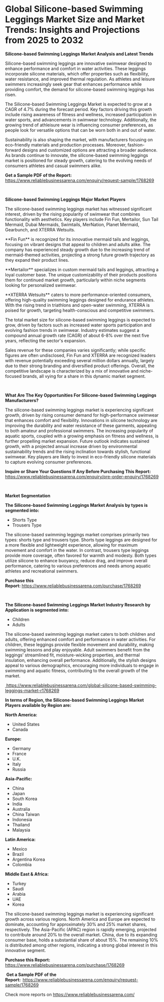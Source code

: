 <p><h1>Global Silicone-based Swimming Leggings Market Size and Market Trends: Insights and Projections from 2025 to 2032</h1></p><p><strong>Silicone-based Swimming Leggings Market Analysis and Latest Trends</strong></p>
<p><p>Silicone-based swimming leggings are innovative swimwear designed to enhance performance and comfort in water activities. These leggings incorporate silicone materials, which offer properties such as flexibility, water resistance, and improved thermal regulation. As athletes and leisure swimmers increasingly seek gear that enhances performance while providing comfort, the demand for silicone-based swimming leggings has risen.</p><p>The Silicone-based Swimming Leggings Market is expected to grow at a CAGR of 4.7% during the forecast period. Key factors driving this growth include rising awareness of fitness and wellness, increased participation in water sports, and advancements in swimwear technology. Additionally, the growing trend of athleisure wear is influencing consumer preferences, as people look for versatile options that can be worn both in and out of water.</p><p>Sustainability is also shaping the market, with manufacturers focusing on eco-friendly materials and production processes. Moreover, fashion-forward designs and customized options are attracting a broader audience. As brands continue to innovate, the silicone-based swimming leggings market is positioned for steady growth, catering to the evolving needs of consumers athletes and casual swimmers alike.</p></p>
<p><strong>Get a Sample PDF of the Report:&nbsp;</strong> <a href="https://www.reliablebusinessarena.com/enquiry/request-sample/1768269?utm_campaign=2225&utm_medium=2&utm_source=Github&utm_content=ia&utm_term=09022025&utm_id=silicone-based-swimming-leggings">https://www.reliablebusinessarena.com/enquiry/request-sample/1768269</a></p>
<p>&nbsp;</p>
<p><strong>Silicone-based Swimming Leggings Major Market Players</strong></p>
<p><p>The silicone-based swimming leggings market has witnessed significant interest, driven by the rising popularity of swimwear that combines functionality with aesthetics. Key players include Fin Fun, Mertailor, Sun Tail Mermaid, Dubai Mermaids, Swimtails, MerNation, Planet Mermaid, Gearbunch, and XTERRA Wetsuits.</p><p>**Fin Fun** is recognized for its innovative mermaid tails and leggings, focusing on vibrant designs that appeal to children and adults alike. The company has experienced steady growth due to the increasing trend of mermaid-themed activities, projecting a strong future growth trajectory as they expand their product lines.</p><p>**Mertailor** specializes in custom mermaid tails and leggings, attracting a loyal customer base. The unique customizability of their products positions them for continued market growth, particularly within niche segments looking for personalized swimwear.</p><p>**XTERRA Wetsuits** caters to more performance-oriented consumers, offering high-quality swimming leggings designed for endurance athletes. With the rising trend in triathlons and open-water swimming, XTERRA is poised for growth, targeting health-conscious and competitive swimmers.</p><p>The total market size for silicone-based swimming leggings is expected to grow, driven by factors such as increased water sports participation and evolving fashion trends in swimwear. Industry estimates suggest a compound annual growth rate (CAGR) of about 6-8% over the next five years, reflecting the sector's expansion.</p><p>Sales revenue for these companies varies significantly; while specific figures are often undisclosed, Fin Fun and XTERRA are recognized leaders with revenue potentially exceeding several million dollars annually, largely due to their strong branding and diversified product offerings. Overall, the competitive landscape is characterized by a mix of innovative and niche-focused brands, all vying for a share in this dynamic market segment.</p></p>
<p>&nbsp;</p>
<p><strong>What Are The Key Opportunities For Silicone-based Swimming Leggings Manufacturers?</strong></p>
<p><p>The silicone-based swimming leggings market is experiencing significant growth, driven by rising consumer demand for high-performance swimwear that enhances comfort and flexibility. Innovations in silicone technology are improving the durability and water resistance of these garments, appealing to both amateur and professional swimmers. The increasing popularity of aquatic sports, coupled with a growing emphasis on fitness and wellness, is further propelling market expansion. Future outlook indicates sustained growth, with a projected annual increase driven by environmental sustainability trends and the rising inclination towards stylish, functional swimwear. Key players are likely to invest in eco-friendly silicone materials to capture evolving consumer preferences.</p></p>
<p><strong>Inquire or Share Your Questions If Any Before Purchasing This Report:</strong> <a href="https://www.reliablebusinessarena.com/enquiry/pre-order-enquiry/1768269?utm_campaign=2225&utm_medium=2&utm_source=Github&utm_content=ia&utm_term=09022025&utm_id=silicone-based-swimming-leggings">https://www.reliablebusinessarena.com/enquiry/pre-order-enquiry/1768269</a></p>
<p>&nbsp;</p>
<p><strong>Market Segmentation</strong></p>
<p><strong>The Silicone-based Swimming Leggings Market Analysis by types is segmented into:</strong></p>
<p><ul><li>Shorts Type</li><li>Trousers Type</li></ul></p>
<p><p>The silicone-based swimming leggings market comprises primarily two types: shorts type and trousers type. Shorts type leggings are designed for a more flexible and lightweight experience, allowing for maximum movement and comfort in the water. In contrast, trousers type leggings provide more coverage, often favored for warmth and modesty. Both types utilize silicone to enhance buoyancy, reduce drag, and improve overall performance, catering to various preferences and needs among aquatic athletes and recreational swimmers.</p></p>
<p><strong>Purchase this Report:&nbsp;</strong><a href="https://www.reliablebusinessarena.com/purchase/1768269?utm_campaign=2225&utm_medium=2&utm_source=Github&utm_content=ia&utm_term=09022025&utm_id=silicone-based-swimming-leggings">https://www.reliablebusinessarena.com/purchase/1768269</a></p>
<p>&nbsp;</p>
<p><strong>The Silicone-based Swimming Leggings Market Industry Research by Application is segmented into:</strong></p>
<p><ul><li>Children</li><li>Adults</li></ul></p>
<p><p>The silicone-based swimming leggings market caters to both children and adults, offering enhanced comfort and performance in water activities. For children, these leggings provide flexible movement and durability, making swimming lessons and play enjoyable. Adult swimmers benefit from the leggings' streamlined fit, moisture-wicking properties, and thermal insulation, enhancing overall performance. Additionally, the stylish designs appeal to various demographics, encouraging more individuals to engage in swimming and aquatic fitness, contributing to the overall growth of the market.</p></p>
<p><a href="https://www.reliablebusinessarena.com/global-silicone-based-swimming-leggings-market-r1768269?utm_campaign=2225&utm_medium=2&utm_source=Github&utm_content=ia&utm_term=09022025&utm_id=silicone-based-swimming-leggings">&nbsp;https://www.reliablebusinessarena.com/global-silicone-based-swimming-leggings-market-r1768269</a></p>
<p><strong>In terms of Region, the Silicone-based Swimming Leggings Market Players available by Region are:</strong></p>
<p>
    <p> <strong> North America: </strong>
        <ul>
            <li>United States</li>
            <li>Canada</li>
        </ul>
        </p> 
    <p> <strong> Europe: </strong>
        <ul>
            <li>Germany</li>
            <li>France</li>
            <li>U.K.</li>
            <li>Italy</li>
            <li>Russia</li>
        </ul>
        </p> 
    <p> <strong> Asia-Pacific: </strong>
        <ul>
            <li>China</li>
            <li>Japan</li>
            <li>South Korea</li>
            <li>India</li>
            <li>Australia</li>
            <li>China Taiwan</li>
            <li>Indonesia</li>
            <li>Thailand</li>
            <li>Malaysia</li>
        </ul>
        </p> 
    <p> <strong> Latin America: </strong>
        <ul>
            <li>Mexico</li>
            <li>Brazil</li>
            <li>Argentina Korea</li>
            <li>Colombia</li>
        </ul>
        </p> 
    <p> <strong> Middle East & Africa: </strong>
        <ul>
            <li>Turkey</li>
            <li>Saudi</li>
            <li>Arabia</li>
            <li>UAE</li>
            <li>Korea</li>
        </ul>
    </p>
    </p>
<p><p>The silicone-based swimming leggings market is experiencing significant growth across various regions. North America and Europe are expected to dominate, accounting for approximately 30% and 25% market shares, respectively. The Asia-Pacific (APAC) region is rapidly emerging, projected to contribute around 20% to the overall market. China, due to its expanding consumer base, holds a substantial share of about 15%. The remaining 10% is distributed among other regions, indicating a strong global interest in this innovative segment.</p></p>
<p><strong>Purchase this Report: </strong><a href="https://www.reliablebusinessarena.com/purchase/1768269?utm_campaign=2225&utm_medium=2&utm_source=Github&utm_content=ia&utm_term=09022025&utm_id=silicone-based-swimming-leggings">https://www.reliablebusinessarena.com/purchase/1768269</a></p>
<p>&nbsp;<strong>Get a Sample PDF of the Report:&nbsp;&nbsp;</strong><a href="https://www.reliablebusinessarena.com/enquiry/request-sample/1768269?utm_campaign=2225&utm_medium=2&utm_source=Github&utm_content=ia&utm_term=09022025&utm_id=silicone-based-swimming-leggings">https://www.reliablebusinessarena.com/enquiry/request-sample/1768269</a></p>
<p><strong></strong></p>
<p>Check more reports on <a href="https://www.reliablebusinessarena.com/?utm_campaign=2225&utm_medium=2&utm_source=Github&utm_content=ia&utm_term=09022025&utm_id=silicone-based-swimming-leggings">https://www.reliablebusinessarena.com/</a></p>